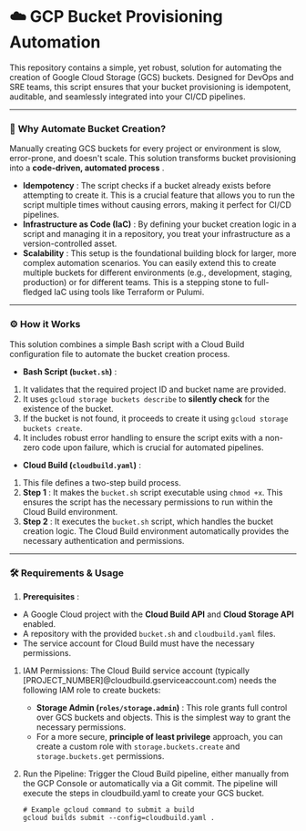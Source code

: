 # ☁️ **GCP Bucket Provisioning Automation**

This repository contains a simple, yet robust, solution for automating the creation of Google Cloud Storage (GCS) buckets. Designed for DevOps and SRE teams, this script ensures that your bucket provisioning is idempotent, auditable, and seamlessly integrated into your CI/CD pipelines.

---

### 🚀 **Why Automate Bucket Creation?**

Manually creating GCS buckets for every project or environment is slow, error-prone, and doesn't scale. This solution transforms bucket provisioning into a **code-driven, automated process** .

- **Idempotency** : The script checks if a bucket already exists before attempting to create it. This is a crucial feature that allows you to run the script multiple times without causing errors, making it perfect for CI/CD pipelines.
- **Infrastructure as Code (IaC)** : By defining your bucket creation logic in a script and managing it in a repository, you treat your infrastructure as a version-controlled asset.
- **Scalability** : This setup is the foundational building block for larger, more complex automation scenarios. You can easily extend this to create multiple buckets for different environments (e.g., development, staging, production) or for different teams. This is a stepping stone to full-fledged IaC using tools like Terraform or Pulumi.

---

### ⚙️ **How it Works**

This solution combines a simple Bash script with a Cloud Build configuration file to automate the bucket creation process.

- **Bash Script (`bucket.sh`)** :

1. It validates that the required project ID and bucket name are provided.
2. It uses `gcloud storage buckets describe` to **silently check** for the existence of the bucket.
3. If the bucket is not found, it proceeds to create it using `gcloud storage buckets create`.
4. It includes robust error handling to ensure the script exits with a non-zero code upon failure, which is crucial for automated pipelines.

- **Cloud Build (`cloudbuild.yaml`)** :

1. This file defines a two-step build process.
2. **Step 1** : It makes the `bucket.sh` script executable using `chmod +x`. This ensures the script has the necessary permissions to run within the Cloud Build environment.
3. **Step 2** : It executes the `bucket.sh` script, which handles the bucket creation logic. The Cloud Build environment automatically provides the necessary authentication and permissions.

---

### 🛠️ **Requirements & Usage**

1. **Prerequisites** :

- A Google Cloud project with the **Cloud Build API** and **Cloud Storage API** enabled.
- A repository with the provided `bucket.sh` and `cloudbuild.yaml` files.
- The service account for Cloud Build must have the necessary permissions.

1. IAM Permissions:
   The Cloud Build service account (typically [PROJECT_NUMBER]@cloudbuild.gserviceaccount.com) needs the following IAM role to create buckets:

   - **Storage Admin (`roles/storage.admin`)** : This role grants full control over GCS buckets and objects. This is the simplest way to grant the necessary permissions.
   - For a more secure, **principle of least privilege** approach, you can create a custom role with `storage.buckets.create` and `storage.buckets.get` permissions.

2. Run the Pipeline:
   Trigger the Cloud Build pipeline, either manually from the GCP Console or automatically via a Git commit. The pipeline will execute the steps in cloudbuild.yaml to create your GCS bucket.

   ```
   # Example gcloud command to submit a build
   gcloud builds submit --config=cloudbuild.yaml .
   ```
